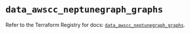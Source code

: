 # `data_awscc_neptunegraph_graphs`

Refer to the Terraform Registry for docs: [`data_awscc_neptunegraph_graphs`](https://registry.terraform.io/providers/hashicorp/awscc/0.70.0/docs/data-sources/neptunegraph_graphs).
